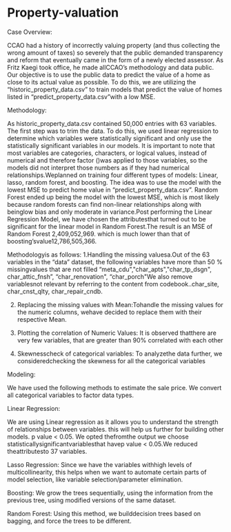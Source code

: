# Property-valuation

Case Overview:

CCAO had a history of incorrectly valuing property (and thus collecting the wrong amount of taxes) so severely that the public demanded transparency and reform that eventually came in the form of a newly elected assessor. As Fritz Kaegi took office, he made allCCAO’s methodology and data public. Our objective is to use the public data to predict the value of a home as close to its actual value as possible. To do this, we are utilizing the “historic_property_data.csv” to train models that predict the value of homes listed in “predict_property_data.csv”with a low MSE.  

Methodology:

As historic_property_data.csv contained 50,000 entries with 63 variables. The first step was to trim the data. To do this, we used linear regression to determine which variables were statistically significant and only use the statistically significant variables in our models. It is important to note that most variables are categories, characters, or logical values, instead of numerical and therefore factor ()was applied to those variables, so the models  did  not  interpret  those  numbers  as  if  they  had  numerical relationships.Weplanned  on  training  four different types of models: Linear, lasso, random forest, and boosting. The idea was to use the model with the lowest MSE to predict home value in “predict_property_data.csv”. Random Forest ended up being the model with the lowest MSE, which is most likely because random forests  can  find  non-linear  relationships  along  with  beinglow  bias  and  only  moderate  in  variance.Post performing the Linear Regression Model, we have chosen the attributesthat turned out to be significant for the linear model in Random Forest.The result is an MSE of Random Forest 2,409,052,969. which is much lower than that of boosting’svalue12,786,505,366.

Methodologyis as follows:
1.Handling the missing valuesa.Out of the 63 variables in the “data” dataset, the following variables have more than 50 % missingvalues that are not filled “meta_cdu","char_apts","char_tp_dsgn", char_attic_fnsh”, “char_renovation", “char_porch"We also remove variablesnot relevant by referring to the content from codebook..char_site, char_cnst_qlty, char_repair_cndb.

2. Replacing the missing values with Mean:Tohandle the missing values for the numeric columns, wehave decided to replace them with their respective Mean.

3. Plotting the correlation of Numeric Values:
It is observed thatthere are very few variables, that are greater than 90% correlated with each other

4. Skewnesscheck of categorical variables:
To analyzethe data further, we consideredchecking the skewness for all the categorical variables

Modeling: 

We have used the following methods to estimate the sale price.
We convert all categorical variables to factor data types.

Linear Regression:

We are  using  Linear  regression as  it allows  you to   understand   the   strength   of   relationships between  variables.  this  will  help  us  further  for building other models. p value < 0.05. We opted thefromthe  output  we  choose  statisticallysignificantvariablesthat  havep  value  < 0.05.We reduced theattributesto 37 variables.

Lasso Regression: 
Since  we  have  the  variables  withhigh  levels  of multicollinearity,  this  helps  when  we  want  to automate  certain  parts  of  model  selection,  like variable selection/parameter elimination.

Boosting:
 We  grow  the  trees  sequentially,  using  the information  from  the  previous  tree,  using modified versions of the same dataset.
 
 Random Forest:
 Using  this  method,  we builddecision  trees  based on  bagging,  and  force  the  trees  to  be  different. 
 
 
